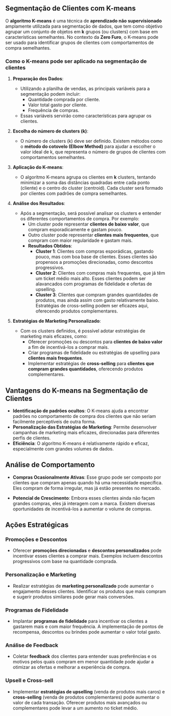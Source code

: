 ## Segmentação de Clientes com K-means

O **algoritmo K-means** é uma técnica de **aprendizado não supervisionado** amplamente utilizada para segmentação de dados, que tem como objetivo agrupar um conjunto de objetos em **k** grupos (ou clusters) com base em características semelhantes. No contexto da **Zero Furo**, o K-means pode ser usado para identificar grupos de clientes com comportamentos de compra semelhantes.

### Como o K-means pode ser aplicado na segmentação de clientes

1. **Preparação dos Dados**:
   - Utilizando a planilha de vendas, as principais variáveis para a segmentação podem incluir:
     - Quantidade comprada por cliente.
     - Valor total gasto por cliente.
     - Frequência de compras.
   - Essas variáveis servirão como características para agrupar os clientes.

2. **Escolha do número de clusters (k)**:
   - O número de clusters (k) deve ser definido. Existem métodos como o **método do cotovelo (Elbow Method)** para ajudar a escolher o valor ideal de k, que representa o número de grupos de clientes com comportamentos semelhantes.

3. **Aplicação do K-means**:
   - O algoritmo K-means agrupa os clientes em **k** clusters, tentando minimizar a soma das distâncias quadradas entre cada ponto (cliente) e o centro do cluster (centroid). Cada cluster será formado por clientes com padrões de compra semelhantes.

4. **Análise dos Resultados**:
   - Após a segmentação, será possível analisar os clusters e entender os diferentes comportamentos de compra. Por exemplo:
     - Um cluster pode representar **clientes de baixo valor**, que compram esporadicamente e gastam pouco.
     - Outro cluster pode representar **clientes mais frequentes**, que compram com maior regularidade e gastam mais.
     - **Resultados Obtidos**:
       - **Cluster 1**: Clientes com compras esporádicas, gastando pouco, mas com boa base de clientes. Esses clientes são propensos a promoções direcionadas, como descontos progressivos.
       - **Cluster 2**: Clientes com compras mais frequentes, que já têm um ticket médio mais alto. Esses clientes podem ser alavancados com programas de fidelidade e ofertas de upselling.
       - **Cluster 3**: Clientes que compram grandes quantidades de produtos, mas ainda assim com gasto relativamente baixo. Estratégias de cross-selling podem ser eficazes aqui, oferecendo produtos complementares.
   
5. **Estratégias de Marketing Personalizado**:
   - Com os clusters definidos, é possível adotar estratégias de marketing mais eficazes, como:
     - Oferecer promoções ou descontos para **clientes de baixo valor** a fim de incentivá-los a comprar mais.
     - Criar programas de fidelidade ou estratégias de upselling para **clientes mais frequentes**.
     - Implementar estratégias de **cross-selling** para **clientes que compram grandes quantidades**, oferecendo produtos complementares.

## Vantagens do K-means na Segmentação de Clientes

- **Identificação de padrões ocultos**: O K-means ajuda a encontrar padrões no comportamento de compra dos clientes que não seriam facilmente perceptíveis de outra forma.
- **Personalização das Estratégias de Marketing**: Permite desenvolver campanhas de marketing mais eficazes, direcionadas para diferentes perfis de clientes.
- **Eficiência**: O algoritmo K-means é relativamente rápido e eficaz, especialmente com grandes volumes de dados.


## Análise de Comportamento

- **Compras Ocasionalmente Ativas**: Esse grupo pode ser composto por clientes que compram apenas quando há uma necessidade específica. Eles compram de forma irregular, mas já estão presentes no mercado.
  
- **Potencial de Crescimento**: Embora esses clientes ainda não façam grandes compras, eles já interagem com a marca. Existem diversas oportunidades de incentivá-los a aumentar o volume de compras.

## Ações Estratégicas

### Promoções e Descontos
- Oferecer **promoções direcionadas** e **descontos personalizados** pode incentivar esses clientes a comprar mais. Exemplos incluem descontos progressivos com base na quantidade comprada.

### Personalização e Marketing
- Realizar estratégias de **marketing personalizado** pode aumentar o engajamento desses clientes. Identificar os produtos que mais compram e sugerir produtos similares pode gerar mais conversões.

### Programas de Fidelidade
- Implantar **programas de fidelidade** para incentivar os clientes a gastarem mais e com maior frequência. A implementação de pontos de recompensa, descontos ou brindes pode aumentar o valor total gasto.

### Análise de Feedback
- Coletar **feedback** dos clientes para entender suas preferências e os motivos pelos quais compram em menor quantidade pode ajudar a otimizar as ofertas e melhorar a experiência de compra.

### Upsell e Cross-sell
- Implementar **estratégias de upselling** (venda de produtos mais caros) e **cross-selling** (venda de produtos complementares) pode aumentar o valor de cada transação. Oferecer produtos mais avançados ou complementares pode levar a um aumento no ticket médio.


